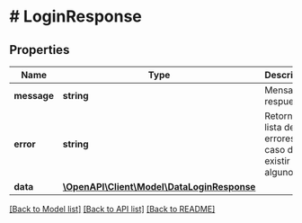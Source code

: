 # # LoginResponse

## Properties

Name | Type | Description | Notes
------------ | ------------- | ------------- | -------------
**message** | **string** | Mensaje de respuesta | [optional] 
**error** | **string** | Retorna la lista de errores en caso de existir alguno | [optional] 
**data** | [**\OpenAPI\Client\Model\DataLoginResponse**](DataLoginResponse.md) |  | [optional] 

[[Back to Model list]](../../README.md#documentation-for-models) [[Back to API list]](../../README.md#documentation-for-api-endpoints) [[Back to README]](../../README.md)


